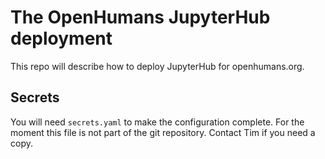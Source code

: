 # The OpenHumans JupyterHub deployment

This repo will describe how to deploy JupyterHub for openhumans.org.


## Secrets

You will need `secrets.yaml` to make the configuration complete. For the moment
this file is not part of the git repository. Contact Tim if you need a copy.
